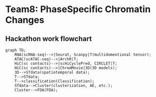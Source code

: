 # Team8: PhaseSpecific Chromatin Changes

## Hackathon work flowchart

```mermaid
graph TD;
    RNA(scRNA-seq)-->|Seurat, Scanpy|T(multidomentional tensor);
    ATAC(scATAC-seq)-->|ArchR|T;
    HiC(sc contacts)-->|scHiCyclePred, CIRCLET|T;
    HiC(sc contacts)-->|ChromMovie|3D(3D models);
    3D-->STdata(spatiotemporal data);
    T-->STdata;
    T-->classification(Classification);
    STdata-->Cluster(clusterization, AE, etc.);
    Cluster-->FDA(FDA);
```
